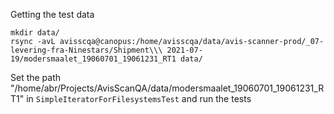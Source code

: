 

Getting the test data

```
mkdir data/
rsync -avL avisscqa@canopus:/home/avisscqa/data/avis-scanner-prod/_07-levering-fra-Ninestars/Shipment\\\ 2021-07-19/modersmaalet_19060701_19061231_RT1 data/
```


Set the path "/home/abr/Projects/AvisScanQA/data/modersmaalet_19060701_19061231_RT1" in `SimpleIteratorForFilesystemsTest` and run the tests



